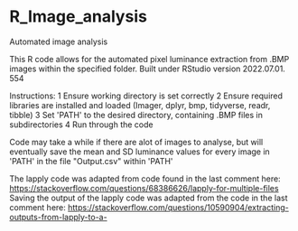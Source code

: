 # R_Image_analysis
Automated image analysis

This R code allows for the automated pixel luminance extraction from .BMP images within the specified folder.
Built under RStudio version 2022.07.01. 554

Instructions:
1 Ensure working directory is set correctly
2 Ensure required libraries are installed and loaded (Imager, dplyr, bmp, tidyverse, readr, tibble)
3 Set 'PATH' to the desired directory, containing .BMP files in subdirectories
4 Run through the code

Code may take a while if there are alot of images to analyse, but will eventually save the mean and SD luminance values for every image in 'PATH' in the file "Output.csv" within 'PATH'


The lapply code was adapted from code found in the last comment here: https://stackoverflow.com/questions/68386626/lapply-for-multiple-files
Saving the output of the lapply code was adapted from the code in the last comment here: https://stackoverflow.com/questions/10590904/extracting-outputs-from-lapply-to-a-
